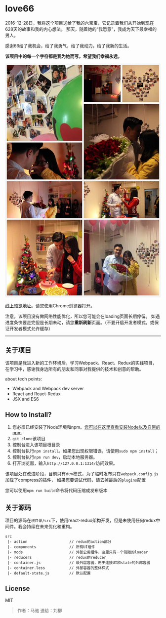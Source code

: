 # love66

2016-12-28日，我将这个项目送给了我的六宝宝，它记录着我们从开始到现在628天的故事和我的内心想法。
那天，随着她的“我愿意”，我成为天下最幸福的男人。

感谢66给了我机会，给了我勇气，给了我动力，给了我新的生活。

**该项目中的每一个字符都是我为她而写。希望我们幸福永远。**

![img](others/res.jpg)


[线上预览地址](http://www.himachi.cn:5266/ilove66/)。请您使用Chrome浏览器打开。

注意，该项目没有做网络性能优化，所以您可能会在loading页面长期停留。
如遇进度条快要走完但是长期未动，请您**重新刷新**页面。（不要开启开发者模式，或保证开发者模式允许缓存）

------

## 关于项目

该项目是我进入新的工作环境后，学习Webpack、React、Redux的实践项目，在学习中，感谢我身边所有的朋友和同事对我提供的技术和创意的帮助。

about tech points:

- Webpack and Webpack dev server
- React and React-Redux
- JSX and ES6

## How to Install?

1. 您必须已经安装了Node环境和npm。[您可以在这里查看安装Node以及自带的npm](https://nodejs.org/zh-cn/)
2. `git clone`该项目
3. 控制台进入该项目根目录
4. 控制台执行`npm install`。如果您出现权限错误，请使用`sudo npm install`；
5. 控制台执行`npm run dev`，启动本地服务器。
6. 打开浏览器，输入`http://127.0.0.1:1314/`访问效果。

该项目处在改进阶段，目前只有dev模式，为了临时发布只在`webpack.config.js`加载了compress的插件，
如果您要调试代码，请去掉最后的`plugins`配置

您可以使用`npm run build`命令将代码压缩成发布版本

## 关于源码

项目的源码在`根目录/src`下，使用react-redux架构开发，但是未使用任何redux中间件。我会持续在未来优化和重构。

```
src
 |- action                   // redux的action部分
 |- components               // 所有UI组件
 |- mods                     // 外部公用组件，这里只有一个简陋的loader
 |- reducers                 // redux的reducer
 |- container.js             // 最外层容器，用于连接UI和state的外部容器
 |- container.less           // 外部容器的整体样式
 |- default-state.js         // 默认配置
```

## License

MIT

> 作者：马驰
> 送给：刘柳






